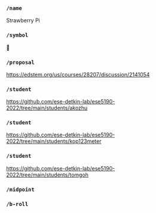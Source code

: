 ### `/name`
Strawberry Pi
### `/symbol`
🍑
### `/proposal`
https://edstem.org/us/courses/28207/discussion/2141054
### `/student`
https://github.com/ese-detkin-lab/ese5190-2022/tree/main/students/akozhu
### `/student`
https://github.com/ese-detkin-lab/ese5190-2022/tree/main/students/kop123meter
### `/student`
https://github.com/ese-detkin-lab/ese5190-2022/tree/main/students/tomgoh
### `/midpoint`
### `/b-roll`
